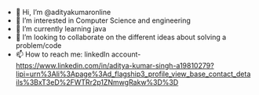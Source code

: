 - 👋 Hi, I’m @adityakumaronline
- 👀 I’m interested in Computer Science and engineering
- 🌱 I’m currently learning java
- 💞️ I’m looking to collaborate on the different ideas about solving a problem/code
- 📫 How to reach me: linkedIn account- https://www.linkedin.com/in/aditya-kumar-singh-a19810279?lipi=urn%3Ali%3Apage%3Ad_flagship3_profile_view_base_contact_details%3BxT3eD%2FWTRr2p1ZNmwgRakw%3D%3D

<!---
adityakumaronline/adityakumaronline is a ✨ special ✨ repository because its `README.md` (this file) appears on your GitHub profile.
You can click the Preview link to take a look at your changes.
--->

